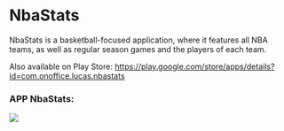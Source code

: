 # NbaStats

NbaStats is a basketball-focused application, where it features all NBA teams, as well as regular season games and
the players of each team.

Also available on Play Store: https://play.google.com/store/apps/details?id=com.onoffice.lucas.nbastats

 ### APP NbaStats:
 
 
 ![](https://github.com/LucasOnofre/NbaStats/blob/master/print1.png)
